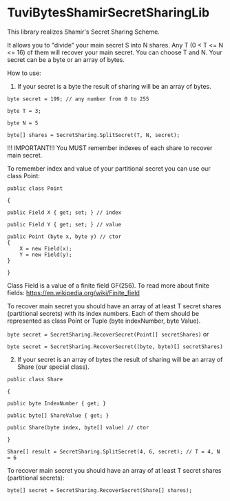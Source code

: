 # TuviBytesShamirSecretSharingLib
This library realizes Shamir's Secret Sharing Scheme.

It allows you to "divide" your main secret S into N shares. Any T (0 < T <= N <= 16) of them will recover your main secret. You can choose T and N.
Your secret can be a byte or an array of bytes.

How to use:

1. If your secret is a byte the result of sharing will be an array of bytes. 

`byte secret = 199; // any number from 0 to 255`

`byte T = 3;`

`byte N = 5`

`byte[] shares = SecretSharing.SplitSecret(T, N, secret);`

!!! IMPORTANT!!! You MUST remember indexes of each share to recover main secret. 

To remember index and value of your partitional secret you can use our class Point:

`public class Point`

`{`

    public Field X { get; set; } // index
    
    public Field Y { get; set; } // value

    public Point (byte x, byte y) // ctor
    {
        X = new Field(x);
        Y = new Field(y);
    }
`}`

Class Field is a value of a finite field GF(256). To read more about finite fields: https://en.wikipedia.org/wiki/Finite_field

To recover main secret you should have an array of at least T secret shares (partitional secrets) with its index numbers. 
Each of them should be represented as class Point or Tuple (byte indexNumber, byte Value).

`byte secret = SecretSharing.RecoverSecret(Point[] secretShares)` or

`byte secret = SecretSharing.RecoverSecret((byte, byte)[] secretShares)`

2. If your secret is an array of bytes the result of sharing will be an array of Share (our special class). 
    
`public class Share`

`{`

    public byte IndexNumber { get; }
    
    public byte[] ShareValue { get; }

    public Share(byte index, byte[] value) // ctor
   
`}`

`Share[] result = SecretSharing.SplitSecret(4, 6, secret); // T = 4, N = 6`

To recover main secret you should have an array of at least T secret shares (partitional secrets):

`byte[] secret = SecretSharing.RecoverSecret(Share[] shares);`



